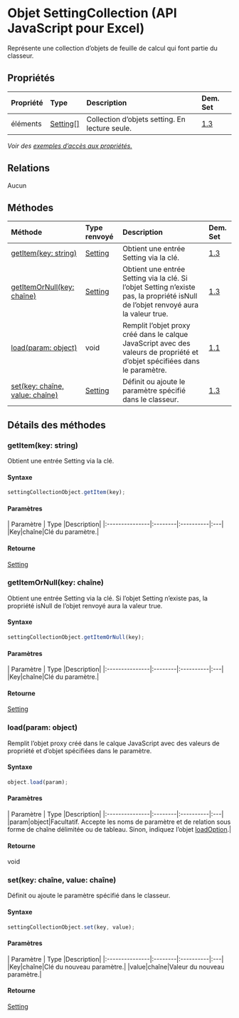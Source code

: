 # <a name="settingcollection-object-javascript-api-for-excel"></a>Objet SettingCollection (API JavaScript pour Excel)

Représente une collection d’objets de feuille de calcul qui font partie du classeur.

## <a name="properties"></a>Propriétés

| Propriété     | Type   |Description| Dem. Set|
|:---------------|:--------|:----------|:----|
|éléments|[Setting[]](setting.md)|Collection d’objets setting. En lecture seule.|[1.3](../requirement-sets/excel-api-requirement-sets.md)|

_Voir des [exemples d’accès aux propriétés.](#property-access-examples)_

## <a name="relationships"></a>Relations
Aucun


## <a name="methods"></a>Méthodes

| Méthode           | Type renvoyé    |Description| Dem. Set|
|:---------------|:--------|:----------|:----|
|[getItem(key: string)](#getitemkey-string)|[Setting](setting.md)|Obtient une entrée Setting via la clé.|[1.3](../requirement-sets/excel-api-requirement-sets.md)|
|[getItemOrNull(key: chaîne)](#getitemornullkey-string)|[Setting](setting.md)|Obtient une entrée Setting via la clé. Si l’objet Setting n’existe pas, la propriété isNull de l’objet renvoyé aura la valeur true.|[1.3](../requirement-sets/excel-api-requirement-sets.md)|
|[load(param: object)](#loadparam-object)|void|Remplit l’objet proxy créé dans le calque JavaScript avec des valeurs de propriété et d’objet spécifiées dans le paramètre.|[1.1](../requirement-sets/excel-api-requirement-sets.md)|
|[set(key: chaîne, value: chaîne)](#setkey-string-value-string)|[Setting](setting.md)|Définit ou ajoute le paramètre spécifié dans le classeur.|[1.3](../requirement-sets/excel-api-requirement-sets.md)|

## <a name="method-details"></a>Détails des méthodes


### <a name="getitemkey-string"></a>getItem(key: string)
Obtient une entrée Setting via la clé.

#### <a name="syntax"></a>Syntaxe
```js
settingCollectionObject.getItem(key);
```

#### <a name="parameters"></a>Paramètres
| Paramètre    | Type   |Description|
|:---------------|:--------|:----------|:---|
|Key|chaîne|Clé du paramètre.|

#### <a name="returns"></a>Retourne
[Setting](setting.md)

### <a name="getitemornullkey-string"></a>getItemOrNull(key: chaîne)
Obtient une entrée Setting via la clé. Si l’objet Setting n’existe pas, la propriété isNull de l’objet renvoyé aura la valeur true.

#### <a name="syntax"></a>Syntaxe
```js
settingCollectionObject.getItemOrNull(key);
```

#### <a name="parameters"></a>Paramètres
| Paramètre    | Type   |Description|
|:---------------|:--------|:----------|:---|
|Key|chaîne|Clé du paramètre.|

#### <a name="returns"></a>Retourne
[Setting](setting.md)

### <a name="loadparam-object"></a>load(param: object)
Remplit l’objet proxy créé dans le calque JavaScript avec des valeurs de propriété et d’objet spécifiées dans le paramètre.

#### <a name="syntax"></a>Syntaxe
```js
object.load(param);
```

#### <a name="parameters"></a>Paramètres
| Paramètre    | Type   |Description|
|:---------------|:--------|:----------|:---|
|param|object|Facultatif. Accepte les noms de paramètre et de relation sous forme de chaîne délimitée ou de tableau. Sinon, indiquez l’objet [loadOption](loadoption.md).|

#### <a name="returns"></a>Retourne
void

### <a name="setkey-string-value-string"></a>set(key: chaîne, value: chaîne)
Définit ou ajoute le paramètre spécifié dans le classeur.

#### <a name="syntax"></a>Syntaxe
```js
settingCollectionObject.set(key, value);
```

#### <a name="parameters"></a>Paramètres
| Paramètre    | Type   |Description|
|:---------------|:--------|:----------|:---|
|Key|chaîne|Clé du nouveau paramètre.|
|value|chaîne|Valeur du nouveau paramètre.|

#### <a name="returns"></a>Retourne
[Setting](setting.md)
